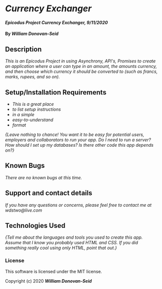 # _Currency Exchanger_

#### _Epicodus Project Currency Exchanger, 9/11/2020_

#### By _**William Donovan-Seid**_

## Description

_This is an Epicodus Project in using Asynchrony, API's, Promises to create an application where a user can type in an amount, the amounts currency, and then choose which currency it should be converted to (such as francs, marks, rupees, and so on)._

## Setup/Installation Requirements

* _This is a great place_
* _to list setup instructions_
* _in a simple_
* _easy-to-understand_
* _format_

_{Leave nothing to chance! You want it to be easy for potential users, employers and collaborators to run your app. Do I need to run a server? How should I set up my databases? Is there other code this app depends on?}_

## Known Bugs

_There are no known bugs at this time._

## Support and contact details

_If you have any questions or concerns, please feel free to contact me at wdstwo@live.com_

## Technologies Used

_{Tell me about the languages and tools you used to create this app. Assume that I know you probably used HTML and CSS. If you did something really cool using only HTML, point that out.}_

### License

This software is licensed under the MIT license.

Copyright (c) 2020 **_William Donovan-Seid_**
